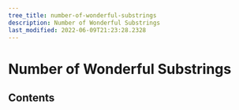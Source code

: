 ```yaml
---
tree_title: number-of-wonderful-substrings
description: Number of Wonderful Substrings
last_modified: 2022-06-09T21:23:28.2328
---
```


# Number of Wonderful Substrings

## Contents
